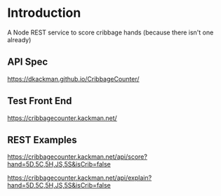 # Introduction

A Node REST service to score cribbage hands (because there isn't one already)

## API Spec

<https://dkackman.github.io/CribbageCounter/>

## Test Front End

<https://cribbagecounter.kackman.net/>

## REST Examples

<https://cribbagecounter.kackman.net/api/score?hand=5D,5C,5H,JS,5S&isCrib=false>

<https://cribbagecounter.kackman.net/api/explain?hand=5D,5C,5H,JS,5S&isCrib=false>
